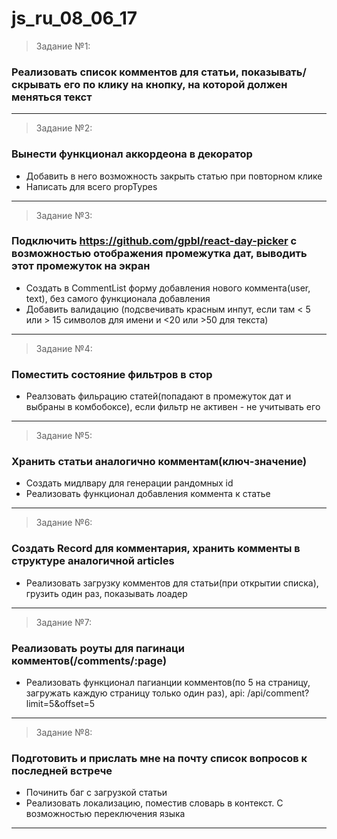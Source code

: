 # js_ru_08_06_17

> Задание №1:

### Реализовать список комментов для статьи, показывать/скрывать его по клику на кнопку, на которой должен меняться текст
-----

> Задание №2:

### Вынести функционал аккордеона в декоратор

 - Добавить в него возможность закрыть статью при повторном клике
 - Написать для всего propTypes
 ----

> Задание №3:

### Подключить https://github.com/gpbl/react-day-picker с возможностью отображения промежутка дат, выводить этот промежуток на экран

 - Создать в CommentList форму добавления нового коммента(user, text), без самого функционала добавления
 - Добавить валидацию (подсвечивать красным инпут, если там < 5 или > 15 символов для имени и <20 или >50 для текста)
 ----

 > Задание №4:

 ### Поместить состояние фильтров в стор

  - Реалзовать фильрацию статей(попадают в промежуток дат и выбраны в комбобоксе), если фильтр не активен - не учитывать его
  ----

  > Задание №5:

  ### Хранить статьи аналогично комментам(ключ-значение)

   - Создать мидлвару для генерации рандомных id
   - Реализовать функционал добавления коммента к статье
   ----

   > Задание №6:

   ### Создать Record для комментария, хранить комменты в структуре аналогичной articles

   - Реализовать загрузку комментов для статьи(при открытии списка), грузить один раз, показывать лоадер

   ---

   > Задание №7:

   ### Реализовать роуты для пагинаци комментов(/comments/:page)

   - Реализовать функционал пагианции комментов(по 5 на страницу, загружать каждую страницу только один раз), api: /api/comment?limit=5&offset=5

   ---
   > Задание №8:

   ### Подготовить и прислать мне на почту список вопросов к последней встрече

   - Починить баг с загрузкой статьи
   - Реализовать локализацию, поместив словарь в контекст. С возможностью переключения языка

   ---
